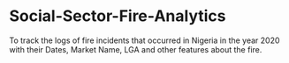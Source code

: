 # Social-Sector-Fire-Analytics
To track the logs of fire incidents that occurred in Nigeria in the year 2020 with their Dates, Market Name, LGA and other features about the fire.
